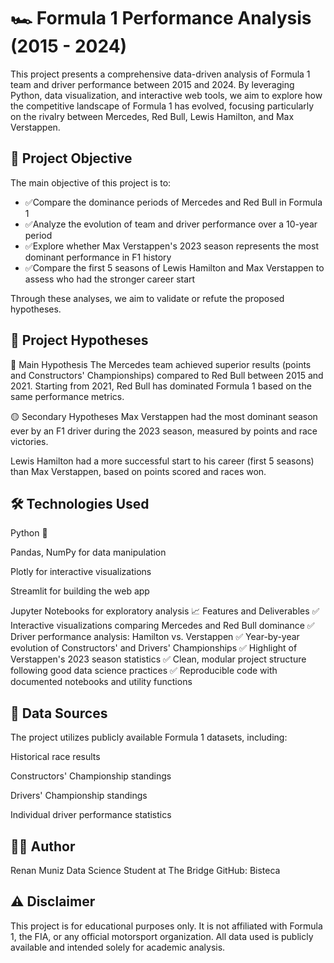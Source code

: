 # 🏎️ Formula 1 Performance Analysis (2015 - 2024)
This project presents a comprehensive data-driven analysis of Formula 1 team and driver performance between 2015 and 2024. By leveraging Python, data visualization, and interactive web tools, we aim to explore how the competitive landscape of Formula 1 has evolved, focusing particularly on the rivalry between Mercedes, Red Bull, Lewis Hamilton, and Max Verstappen.


## 📌 Project Objective
The main objective of this project is to:

- ✅Compare the dominance periods of Mercedes and Red Bull in Formula 1
- ✅Analyze the evolution of team and driver performance over a 10-year period
- ✅Explore whether Max Verstappen's 2023 season represents the most dominant performance in F1 history
- ✅Compare the first 5 seasons of Lewis Hamilton and Max Verstappen to assess who had the stronger career start

Through these analyses, we aim to validate or refute the proposed hypotheses.
## 🎯 Project Hypotheses
🔵 Main Hypothesis
The Mercedes team achieved superior results (points and Constructors' Championships) compared to Red Bull between 2015 and 2021. Starting from 2021, Red Bull has dominated Formula 1 based on the same performance metrics.

🟡 Secondary Hypotheses
Max Verstappen had the most dominant season ever by an F1 driver during the 2023 season, measured by points and race victories.

Lewis Hamilton had a more successful start to his career (first 5 seasons) than Max Verstappen, based on points scored and races won.

## 🛠️ Technologies Used
Python 🐍

Pandas, NumPy for data manipulation

Plotly for interactive visualizations

Streamlit for building the web app

Jupyter Notebooks for exploratory analysis
📈 Features and Deliverables
✅ Interactive visualizations comparing Mercedes and Red Bull dominance
✅ Driver performance analysis: Hamilton vs. Verstappen
✅ Year-by-year evolution of Constructors' and Drivers' Championships
✅ Highlight of Verstappen's 2023 season statistics
✅ Clean, modular project structure following good data science practices
✅ Reproducible code with documented notebooks and utility functions

## 🏁 Data Sources
The project utilizes publicly available Formula 1 datasets, including:

Historical race results

Constructors' Championship standings

Drivers' Championship standings

Individual driver performance statistics
## 🧑‍💻 Author
Renan Muniz
Data Science Student at The Bridge
GitHub: Bisteca

## ⚠️ Disclaimer
This project is for educational purposes only. It is not affiliated with Formula 1, the FIA, or any official motorsport organization. All data used is publicly available and intended solely for academic analysis.

